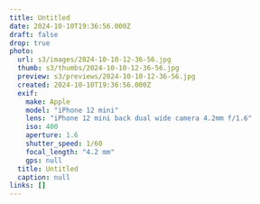 ```yaml
---
title: Untitled
date: 2024-10-10T19:36:56.000Z
draft: false
drop: true
photo:
  url: s3/images/2024-10-10-12-36-56.jpg
  thumb: s3/thumbs/2024-10-10-12-36-56.jpg
  preview: s3/previews/2024-10-10-12-36-56.jpg
  created: 2024-10-10T19:36:56.000Z
  exif:
    make: Apple
    model: "iPhone 12 mini"
    lens: "iPhone 12 mini back dual wide camera 4.2mm f/1.6"
    iso: 400
    aperture: 1.6
    shutter_speed: 1/60
    focal_length: "4.2 mm"
    gps: null
  title: Untitled
  caption: null
links: []
---
```

